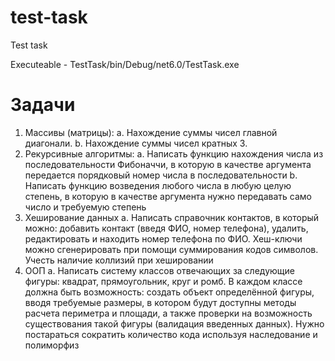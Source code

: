 # test-task
Test task

Executeable - TestTask/bin/Debug/net6.0/TestTask.exe

# Задачи

1. Массивы (матрицы):
a. Нахождение суммы чисел главной диагонали.
b. Нахождение суммы чисел кратных 3.
2. Рекурсивные алгоритмы:
a. Написать функцию нахождения числа из последовательности
Фибоначчи, в которую в качестве аргумента передается порядковый
номер числа в последовательности
b. Написать функцию возведения любого числа в любую целую степень, в
которую в качестве аргумента нужно передавать само число и
требуемую степень
3. Хеширование данных
a. Написать справочник контактов, в который можно: добавить контакт
(введя ФИО, номер телефона), удалить, редактировать и находить номер
телефона по ФИО. Хеш-ключи можно сгенерировать при помощи
суммирования кодов символов. Учесть наличие коллизий при
хешировании
4. ООП
a. Написать систему классов отвечающих за следующие фигуры: квадрат,
прямоугольник, круг и ромб. В каждом классе должна быть
возможность: создать объект определённой фигуры, вводя требуемые
размеры, в котором будут доступны методы расчета периметра и
площади, а также проверки на возможность существования такой
фигуры (валидация введенных данных). Нужно постараться сократить
количество кода используя наследование и полиморфиз
